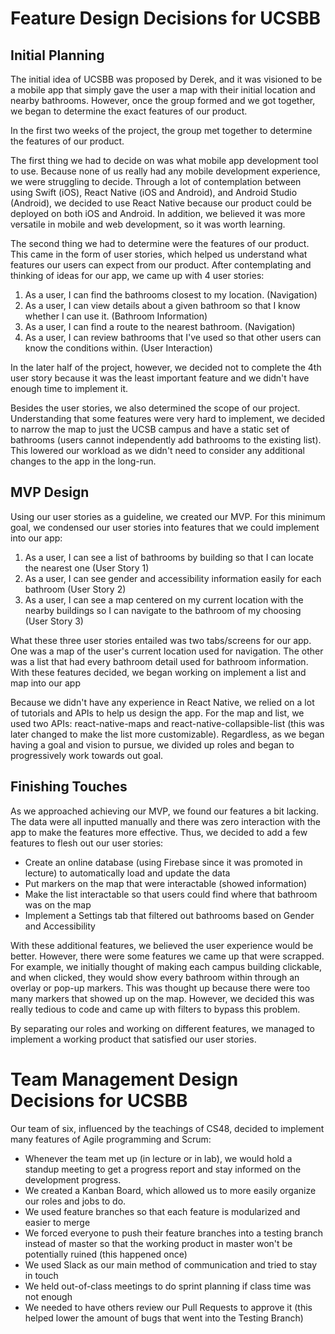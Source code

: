 # Feature Design Decisions for UCSBB

## Initial Planning
The initial idea of UCSBB was proposed by Derek, and it was visioned to be a mobile app that simply gave the user a map with their initial location and nearby bathrooms. However, once the group formed and we got together, we began to determine the exact features of our product.

In the first two weeks of the project, the group met together to determine the features of our product. 

The first thing we had to decide on was what mobile app development tool to use. Because none of us really had any mobile development experience, we were struggling to decide. Through a lot of contemplation between using Swift (iOS), React Native (iOS and Android), and Android Studio (Android), we decided to use React Native because our product could be deployed on both iOS and Android. In addition, we believed it was more versatile in mobile and web development, so it was worth learning.

The second thing we had to determine were the features of our product. This came in the form of user stories, which helped us understand what features our users can expect from our product. After contemplating and thinking of ideas for our app, we came up with 4 user stories:
1. As a user, I can find the bathrooms closest to my location. (Navigation)
2. As a user, I can view details about a given bathroom so that I know whether I can use it. (Bathroom Information)
3. As a user, I can find a route to the nearest bathroom. (Navigation)
4. As a user, I can review bathrooms that I've used so that other users can know the conditions within. (User Interaction)

In the later half of the project, however, we decided not to complete the 4th user story because it was the least important feature and we didn't have enough time to implement it.

Besides the user stories, we also determined the scope of our project. Understanding that some features were very hard to implement, we decided to narrow the map to just the UCSB campus and have a static set of bathrooms (users cannot independently add bathrooms to the existing list). This lowered our workload as we didn't need to consider any additional changes to the app in the long-run.

## MVP Design
Using our user stories as a guideline, we created our MVP. For this minimum goal, we condensed our user stories into features that we could implement into our app:
1. As a user, I can see a list of bathrooms by building so that I can locate the nearest one (User Story 1)
2. As a user, I can see gender and accessibility information easily for each bathroom (User Story 2)
3. As a user, I can see a map centered on my current location with the nearby buildings so I can navigate to the bathroom of my choosing (User Story 3)

What these three user stories entailed was two tabs/screens for our app. One was a map of the user's current location used for navigation. The other was a list that had every bathroom detail used for bathroom information. With these features decided, we began working on implement a list and map into our app

Because we didn't have any experience in React Native, we relied on a lot of tutorials and APIs to help us design the app. For the map and list, we used two APIs: react-native-maps and react-native-collapsible-list (this was later changed to make the list more customizable). Regardless, as we began having a goal and vision to pursue, we divided up roles and began to progressively work towards out goal.

## Finishing Touches
As we approached achieving our MVP, we found our features a bit lacking. The data were all inputted manually and there was zero interaction with the app to make the features more effective. Thus, we decided to add a few features to flesh out our user stories:
* Create an online database (using Firebase since it was promoted in lecture) to automatically load and update the data
* Put markers on the map that were interactable (showed information)
* Make the list interactable so that users could find where that bathroom was on the map
* Implement a Settings tab that filtered out bathrooms based on Gender and Accessibility

With these additional features, we believed the user experience would be better. However, there were some features we came up that were scrapped. For example, we initially thought of making each campus building clickable, and when clicked, they would show every bathroom within through an overlay or pop-up markers. This was thought up because there were too many markers that showed up on the map. However, we decided this was really tedious to code and came up with filters to bypass this problem.

By separating our roles and working on different features, we managed to implement a working product that satisfied our user stories.

# Team Management Design Decisions for UCSBB
Our team of six, influenced by the teachings of CS48, decided to implement many features of Agile programming and Scrum:
* Whenever the team met up (in lecture or in lab), we would hold a standup meeting to get a progress report and stay informed on the development progress.
* We created a Kanban Board, which allowed us to more easily organize our roles and jobs to do.
* We used feature branches so that each feature is modularized and easier to merge
* We forced everyone to push their feature branches into a testing branch instead of master so that the working product in master won't be potentially ruined (this happened once)
* We used Slack as our main method of communication and tried to stay in touch
* We held out-of-class meetings to do sprint planning if class time was not enough
* We needed to have others review our Pull Requests to approve it (this helped lower the amount of bugs that went into the Testing Branch)
